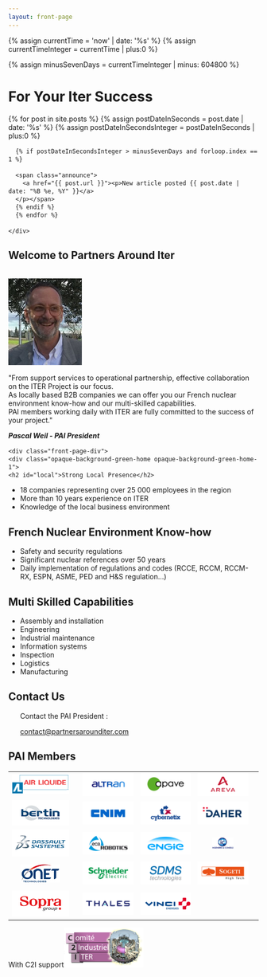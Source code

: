 ```yaml
---
layout: front-page
---
```


 {% assign currentTime = 'now' | date: '%s' %}
  {% assign currentTimeInteger = currentTime | plus:0 %}

  {% assign minusSevenDays = currentTimeInteger | minus: 604800 %}

<!--<p id="jstime"></p>
  <script type="text/javascript">
  var d = new Date();
  var e = d.getTime();
  var p = "<p>" + e + "</p>"</script>
  <script type="text/javascript">
  document.getElementById("jstime").innerHTML = p;
  </script>
 
  <p>Current Time in seconds = {{ currentTime }}</p>

  <p>Current seconds - 7 days: {{'now' | date: "%s" | minus : 604800 | date: "%s" }}</p>
 
  <p>Variable value = {{ currentTime | minus: 604800 }} </p>

  <p>New variable = {{ minusSevenDays }}</p>-->

<div class="front-page-hero">
    <div class="front-page-welcome">
      <h1>For Your Iter Success</h1>
      {% for post in site.posts %}
      {% assign postDateInSeconds = post.date | date: '%s' %}
      {% assign postDateInSecondsInteger = postDateInSeconds | plus:0 %}

      {% if postDateInSecondsInteger > minusSevenDays and forloop.index == 1 %}

      <span class="announce">
        <a href="{{ post.url }}"><p>New article posted {{ post.date | date: "%B %e, %Y" }}</a>
      </p></span>
      {% endif %}
      {% endfor %}

    </div>
</div>

<div class="container">
<section class="intro">
  <h2 class="slogan">Welcome to Partners Around Iter</h2>
  <br>
  <div class="president-photo"><img src="/assets/images/president.jpg" alt="Photo of PAI President"/></div>

  <div class="intro-text"><p>&quot;From support services to operational partnership, effective collaboration on the ITER Project is our focus.<br>As locally based B2B companies we can offer you our French nuclear environment know-how and our multi-skilled capabilities.<br>
PAI members working daily with ITER are fully committed to the success of your project.&quot;</p>
  <cite><strong>Pascal Weil - PAI President</strong></cite></div>
</section>

<section class="front-page-marketing">

    <div class="front-page-div">
    <div class="opaque-background-green-home opaque-background-green-home-1">
    <h2 id="local">Strong Local Presence</h2>
  </div>
    <ul>
      <li>18 companies representing over 25 000 employees in the region</li>
      <li>More than 10 years experience on ITER</li>
      <li>Knowledge of the local business environment</li>
    </ul>
  </div>
  <div class="front-page-div">
    <div class="opaque-background-green-home">
    <h2 id="nuclear">French Nuclear Environment Know-how</h2>
  </div>
    <ul>
      <li>Safety and security regulations</li>
      <li>Significant nuclear references over 50 years</li>
      <li>Daily implementation of regulations and codes (RCCE, RCCM, <emp>RCCM-RX</emp>, ESPN, <emp>ASME, PED and H&S regulation</emp>...)</li>
    </ul>
  </div>
  <div class="front-page-div front-page-div-3">
    <div class="opaque-background-green-home opaque-background-green-home-3">
      <h2 id="multiskilled">Multi Skilled Capabilities</h2>
    </div>
    <ul>
      <li>Assembly and installation</li>
      <li>Engineering</li>
      <li>Industrial maintenance</li>
      <li>Information systems</li>
      <li>Inspection</li>
      <li>Logistics</li>
      <li>Manufacturing</li>
    </ul>
  </div>
</section>

<section class="front-page-info">
  <div class="opaque-background-green-2">
    <h2>Contact Us</h2>
  </div>
  <div class="front-page-info-points">
    <ul>
    <p>Contact the PAI President :</p>
    <a href="mailto:contact@partnersarounditer.com">contact@partnersarounditer.com</a>
    <br>
  </ul>
  </div>
</section>

<section class="front-page-logos">
    <div class="opaque-background-green-2">
      <h2>PAI Members</h2>
    </div>
    <div class="front-page-info-points">
      <div class="table-inner">
    <table class="home-page-table">
      <tr>
        <td><a href="/partners/airliquide"><img src="assets/images/logos/air_liquide_small.png"></a><td>
        <td><a href="/partners/altran"><img src="assets/images/logos/altran_small.png"></a></td>
        <td><a href="/partners/apave"><img src="assets/images/logos/apave_small.png"></a></td>
        <td><a href="/partners/areva"><img src="assets/images/logos/areva_small.png"></a><td>
      </tr>
      <tr>
        <td><a href="/partners/bertin-technologies"><img src="assets/images/logos/bertin_technologies_small.png"></a><td>
        <td><a href="/partners/cnim"><img src="assets/images/logos/cnim_small.png"></a></td>
        <td><a href="/partners/cybernetix"><img src="assets/images/logos/cybernetix_small.png"></a></td>
        <td><a href="/partners/daher"><img src="assets/images/logos/daher_small.png"></a><td>
      </tr>
      <tr>
        <td><a href="/partners/dassault-systemes"><img src="assets/images/logos/dassault_systemes_small.png"></a><td>
        <td><a href="partners/eca-robotics"><img src="assets/images/logos/eca_robotics_small.png"></a></td>
        <td><a href="/partners/engie"><img src="assets/images/logos/engie_small.png"></a></td>
        <td><a href="/partners/ingenierie-et-conseils"><img src="assets/images/logos/ing_conseils_small.png"></a><td>
      </tr>
      <tr>
        <td><a href="/partners/onet-technologies"><img src="assets/images/logos/onet_small.png"></a><td>
        <td><a href="/partners/schneider-electric"><img src="assets/images/logos/schneider_electric_small.png"></a></td>
        <td><a href="/partners/sdms"><img src="assets/images/logos/sdms_small.png"></a></td>
        <td><a href="/partners/sogeti"><img src="assets/images/logos/sogeti_small.png"></a><td>
      </tr>
      <tr>
        <td><a href="/partners/sopra"><img src="assets/images/logos/sopra_small.png"></a><td>
        <td><a href="/partners/thales"><img src="assets/images/logos/thales_small.png"></a></td>
        <td><a href="/partners/vinci-energies"><img src="assets/images/logos/vinci_energies_small.png"></a></td>
      </tr>
    </table>
  </div>
  </div>
</section>

<div class="c2i"><span>With C2I support</span><img src="/assets/images/logos/c2i.png" height="80"></div>

</div>